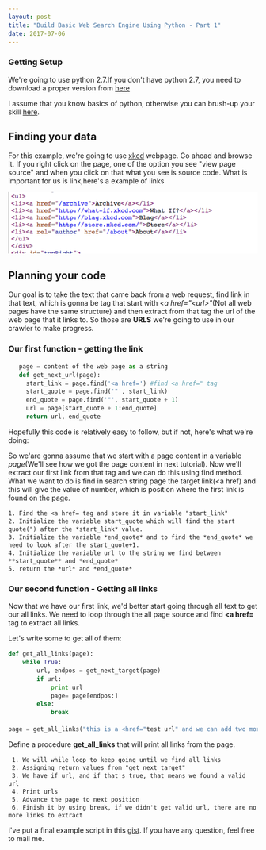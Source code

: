 ```yaml
---
layout: post
title: "Build Basic Web Search Engine Using Python - Part 1"
date: 2017-07-06
---
```


### Getting Setup

We're going to use python 2.7.If you don't have python 2.7, you need to download a proper version from <a href="https://www.python.org/download/releases/2.7.3/">here</a> 

I assume that you know basics of python, otherwise you can brush-up your skill [here]("https://docs.python.org/2/tutorial/index.html"). 

## Finding your data

For this example, we're going to use [xkcd](https://xkcd.com/353/) webpage. Go ahead and browse it. If you right click on the page, one of the option you see "view page source" and when you click on that what you see is source code. What is important for us is link,here's a example of links

![alt text](/img/link.png "xkcd page source")

## Planning your code
Our goal is to take the text that came back from a web request, find link in that text, which is gonna be tag that start with *<a href=\"\<url\>\"*(Not all web pages have the same structure) and then extract from that tag the url of the web page that it links to. So those are **URLS**  we're going to use in our crawler to make progress. 

### Our first function - getting the link
```python
   page = content of the web page as a string
   def get_next_url(page):
     start_link = page.find('<a href=') #find <a href=" tag
     start_quote = page.find('"', start_link) 
     end_quote = page.find('"', start_quote + 1)
     url = page[start_quote + 1:end_quote]
     return url, end_quote
```

Hopefully this code is relatively easy to follow, but if not, here's what we're doing:

So we'are gonna assume that we start with a page content in a variable *page*(We'll see how we got the page content in next tutorial). Now we'll extract our first link from that tag and we can do this using find method. What we want to do is find in search string page the target link(<a href) and this will give the value of number, which is position where the first link is found on the page.

    1. Find the <a href= tag and store it in variable "start_link"
    2. Initialize the variable start_quote which will find the start quote(") after the *start_link* value.
    3. Initialize the variable *end_quote* and to find the *end_quote* we need to look after the start_quote+1.
    4. Initialize the variable url to the string we find between **start_quote** and *end_quote*
    5. return the *url* and *end_quote*

### Our second function - Getting all links

Now that we have our first link, we'd better start going through all text to get our all links. We need to loop through the all page source and find **<a href=** tag to extract all links.

Let's write some to get all of them:

```python
def get_all_links(page):
	while True:
		url, endpos = get_next_target(page)
		if url:
			print url
			page= page[endpos:]
		else:
			break

page = get_all_links("this is a <href="test url" and we can add two more urls <a href="test url2", <a href="test url3".")
```
 
 Define a procedure **get_all_links** that will print all links from the page.
 
     1. We will while loop to keep going until we find all links
     2. Assigning return values from "get_next_target"
     3. We have if url, and if that's true, that means we found a valid url
     4. Print urls
     5. Advance the page to next position
     6. Finish it by using break, if we didn't get valid url, there are no more links to extract 
	
I've put a final example script in this [gist](https://gist.github.com/summii/1c3604de48fc8a841c3a8987bb38798a). If you have any question, feel free to mail me.

